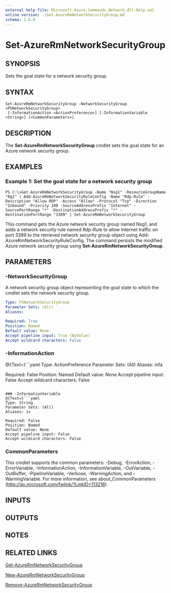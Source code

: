 ```yaml
---
external help file: Microsoft.Azure.Commands.Network.dll-Help.xml
online version: .\Get-AzureRmNetworkSecurityGroup.md
schema: 2.0.0
---
```


# Set-AzureRmNetworkSecurityGroup

## SYNOPSIS
Sets the goal state for a network security group.

## SYNTAX

```
Set-AzureRmNetworkSecurityGroup -NetworkSecurityGroup <PSNetworkSecurityGroup>
 [-InformationAction <ActionPreference>] [-InformationVariable <String>] [<CommonParameters>]
```

## DESCRIPTION
The **Set-AzureRmNetworkSecurityGroup** cmdlet sets the goal state for an Azure network security group.

## EXAMPLES

### Example 1: Set the goal state for a network security group
```
PS C:\>Get-AzureRmNetworkSecurityGroup -Name "Nsg1" -ResourceGroupName "Rg1" | Add-AzureRmNetworkSecurityRuleConfig -Name "Rdp-Rule" -Description "Allow RDP" -Access "Allow" -Protocol "Tcp" -Direction "Inbound" -Priority 100 -SourceAddressPrefix "Internet" -SourcePortRange "*" -DestinationAddressPrefix "*" -DestinationPortRange "3389" | Set-AzureRmNetworkSecurityGroup
```

This command gets the Azure network security group named Nsg1, and adds a network security rule named Rdp-Rule to allow Internet traffic on port 3389 to the retrieved network security group object using Add-AzureRmNetworkSecurityRuleConfig.
The command persists the modified Azure network security group using **Set-AzureRmNetworkSecurityGroup**.

## PARAMETERS

### -NetworkSecurityGroup
A network security group object representing the goal state to which the cmdlet sets the network security group.

```yaml
Type: PSNetworkSecurityGroup
Parameter Sets: (All)
Aliases: 

Required: True
Position: Named
Default value: None
Accept pipeline input: True (ByValue)
Accept wildcard characters: False
```

### -InformationAction
@{Text=}```yaml
Type: ActionPreference
Parameter Sets: (All)
Aliases: infa

Required: False
Position: Named
Default value: None
Accept pipeline input: False
Accept wildcard characters: False
```

### -InformationVariable
@{Text=}```yaml
Type: String
Parameter Sets: (All)
Aliases: iv

Required: False
Position: Named
Default value: None
Accept pipeline input: False
Accept wildcard characters: False
```

### CommonParameters
This cmdlet supports the common parameters: -Debug, -ErrorAction, -ErrorVariable, -InformationAction, -InformationVariable, -OutVariable, -OutBuffer, -PipelineVariable, -Verbose, -WarningAction, and -WarningVariable. For more information, see about_CommonParameters (http://go.microsoft.com/fwlink/?LinkID=113216).

## INPUTS

## OUTPUTS

## NOTES

## RELATED LINKS

[Get-AzureRmNetworkSecurityGroup](.\Get-AzureRmNetworkSecurityGroup.md)

[New-AzureRmNetworkSecurityGroup](.\New-AzureRmNetworkSecurityGroup.md)

[Remove-AzureRmNetworkSecurityGroup](.\Remove-AzureRmNetworkSecurityGroup.md)

